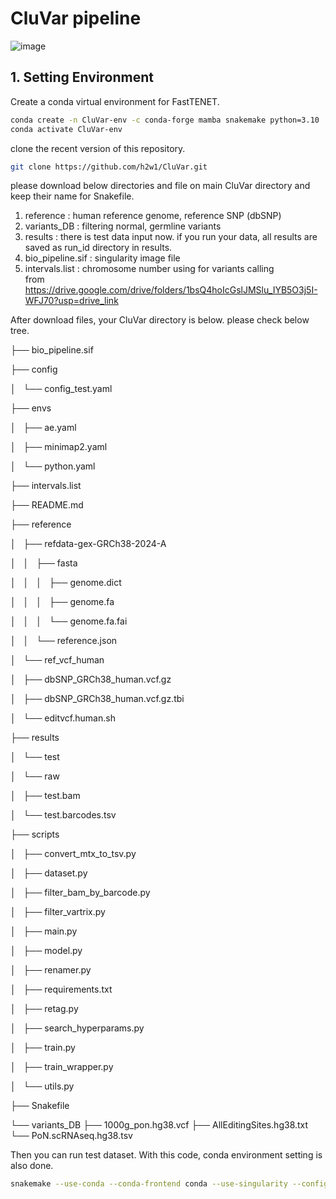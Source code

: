 # CluVar pipeline
![image](https://github.com/user-attachments/assets/5915c4be-ac88-45a0-9a3b-7a3567ef3f0d)


## 1. Setting Environment

Create a conda virtual environment for FastTENET.

```bash
conda create -n CluVar-env -c conda-forge mamba snakemake python=3.10
conda activate CluVar-env 
```

clone the recent version of this repository.
```bash
git clone https://github.com/h2w1/CluVar.git
```
please download below directories and file on main CluVar directory and keep their name for Snakefile. 

1) reference : human reference genome, reference SNP (dbSNP) 
2) variants_DB : filtering normal, germline variants
3) results : there is test data input now. if you run your data, all results are saved as run_id directory in results.
4) bio_pipeline.sif : singularity image file
5) intervals.list :  chromosome number using for variants calling  
from https://drive.google.com/drive/folders/1bsQ4hoIcGslJMSlu_IYB5O3j5I-WFJ70?usp=drive_link

After download files, your CluVar directory is below. please check below tree.

├── bio_pipeline.sif 

├── config

│   └── config_test.yaml

├── envs

│   ├── ae.yaml

│   ├── minimap2.yaml

│   └── python.yaml

├── intervals.list

├── README.md

├── reference

│   ├── refdata-gex-GRCh38-2024-A

│   │   ├── fasta

│   │   │   ├── genome.dict

│   │   │   ├── genome.fa

│   │   │   └── genome.fa.fai

│   │   └── reference.json

│   └── ref_vcf_human

│       ├── dbSNP_GRCh38_human.vcf.gz

│       ├── dbSNP_GRCh38_human.vcf.gz.tbi

│       └── editvcf.human.sh

├── results

│   └── test

│       └── raw

│           ├── test.bam

│           └── test.barcodes.tsv

├── scripts

│   ├── convert_mtx_to_tsv.py

│   ├── dataset.py

│   ├── filter_bam_by_barcode.py

│   ├── filter_vartrix.py

│   ├── main.py

│   ├── model.py

│   ├── renamer.py

│   ├── requirements.txt

│   ├── retag.py

│   ├── search_hyperparams.py

│   ├── train.py

│   ├── train_wrapper.py

│   └── utils.py

├── Snakefile

└── variants_DB
    ├── 1000g_pon.hg38.vcf
    ├── AllEditingSites.hg38.txt
    └── PoN.scRNAseq.hg38.tsv


Then you can run test dataset. 
With this code, conda environment setting is also done.

```bash
snakemake --use-conda --conda-frontend conda --use-singularity --configfile config/config_test.yaml  --cores 12
```




